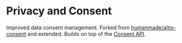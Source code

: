 # Privacy and Consent

Improved data consent management. Forked from [humanmade/altis-consent](https://github.com/humanmade/altis-consent) and extended. Builds on top of the [Consent API](https://github.com/humanmade/consent-api-js).
